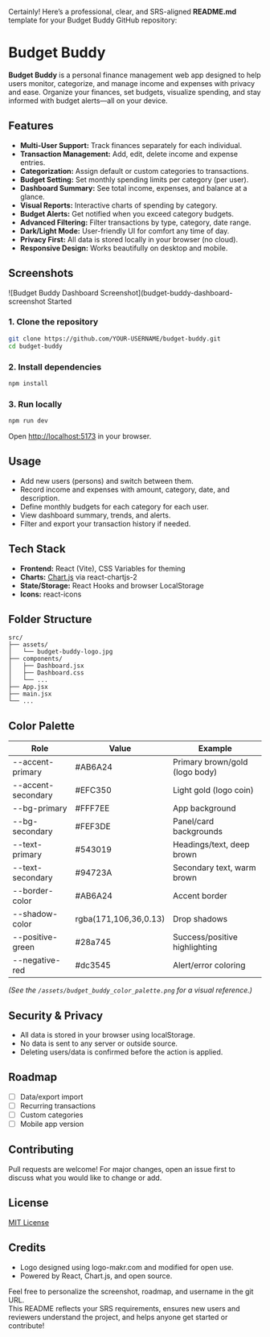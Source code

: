 Certainly! Here’s a professional, clear, and SRS-aligned **README.md** template for your Budget Buddy GitHub repository:

# Budget Buddy



**Budget Buddy** is a personal finance management web app designed to help users monitor, categorize, and manage income and expenses with privacy and ease. Organize your finances, set budgets, visualize spending, and stay informed with budget alerts—all on your device.

## Features

- **Multi-User Support:** Track finances separately for each individual.
- **Transaction Management:** Add, edit, delete income and expense entries.
- **Categorization:** Assign default or custom categories to transactions.
- **Budget Setting:** Set monthly spending limits per category (per user).
- **Dashboard Summary:** See total income, expenses, and balance at a glance.
- **Visual Reports:** Interactive charts of spending by category.
- **Budget Alerts:** Get notified when you exceed category budgets.
- **Advanced Filtering:** Filter transactions by type, category, date range.
- **Dark/Light Mode:** User-friendly UI for comfort any time of day.
- **Privacy First:** All data is stored locally in your browser (no cloud).
- **Responsive Design:** Works beautifully on desktop and mobile.

## Screenshots

![Budget Buddy Dashboard Screenshot](budget-buddy-dashboard-screenshot Started

### 1. Clone the repository

```bash
git clone https://github.com/YOUR-USERNAME/budget-buddy.git
cd budget-buddy
```

### 2. Install dependencies

```bash
npm install
```

### 3. Run locally

```bash
npm run dev
```
Open [http://localhost:5173](http://localhost:5173) in your browser.

## Usage

- Add new users (persons) and switch between them.
- Record income and expenses with amount, category, date, and description.
- Define monthly budgets for each category for each user.
- View dashboard summary, trends, and alerts.
- Filter and export your transaction history if needed.

## Tech Stack

- **Frontend:** React (Vite), CSS Variables for theming
- **Charts:** [Chart.js](https://www.chartjs.org/) via react-chartjs-2
- **State/Storage:** React Hooks and browser LocalStorage
- **Icons:** react-icons

## Folder Structure

```
src/
├── assets/
│   └── budget-buddy-logo.jpg
├── components/
│   ├── Dashboard.jsx
│   ├── Dashboard.css
│   └── ...
├── App.jsx
├── main.jsx
└── ...
```

## Color Palette

| Role               | Value       | Example                                                |
|--------------------|-------------|--------------------------------------------------------|
| --accent-primary   | #AB6A24     | Primary brown/gold (logo body)                         |
| --accent-secondary | #EFC350     | Light gold (logo coin)                                 |
| --bg-primary       | #FFF7EE     | App background                                         |
| --bg-secondary     | #FEF3DE     | Panel/card backgrounds                                 |
| --text-primary     | #543019     | Headings/text, deep brown                              |
| --text-secondary   | #94723A     | Secondary text, warm brown                             |
| --border-color     | #AB6A24     | Accent border                                          |
| --shadow-color     | rgba(171,106,36,0.13) | Drop shadows                        |
| --positive-green   | #28a745     | Success/positive highlighting                          |
| --negative-red     | #dc3545     | Alert/error coloring                                   |

*(See the `/assets/budget_buddy_color_palette.png` for a visual reference.)*

## Security & Privacy

- All data is stored in your browser using localStorage.
- No data is sent to any server or outside source.
- Deleting users/data is confirmed before the action is applied.

## Roadmap

- [ ] Data/export import
- [ ] Recurring transactions
- [ ] Custom categories
- [ ] Mobile app version

## Contributing

Pull requests are welcome! For major changes, open an issue first to discuss what you would like to change or add.

## License

[MIT License](LICENSE)

## Credits

- Logo designed using logo-makr.com and modified for open use.
- Powered by React, Chart.js, and open source.

Feel free to personalize the screenshot, roadmap, and username in the git URL.  
This README reflects your SRS requirements, ensures new users and reviewers understand the project, and helps anyone get started or contribute!
